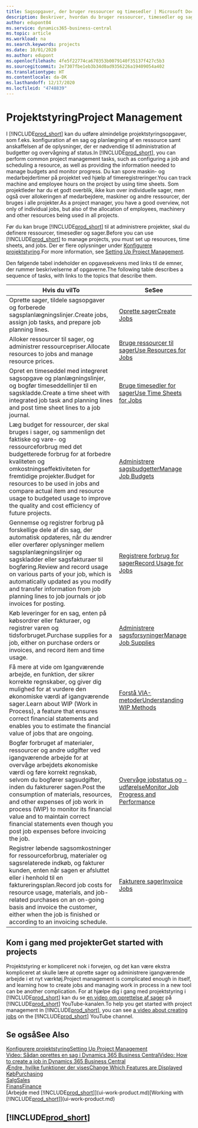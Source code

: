 ```yaml
---
title: Sagsopgaver, der bruger ressourcer og timesedler | Microsoft Docs
description: Beskriver, hvordan du bruger ressourcer, timesedler og sager til at administrere projekter.
author: edupont04
ms.service: dynamics365-business-central
ms.topic: article
ms.workload: na
ms.search.keywords: projects
ms.date: 10/01/2020
ms.author: edupont
ms.openlocfilehash: 4fe5f22774ca670353b0079140f35137f427c5b3
ms.sourcegitcommit: 2e7307fbe1eb3b34d0ad9356226a19409054a402
ms.translationtype: HT
ms.contentlocale: da-DK
ms.lasthandoff: 12/17/2020
ms.locfileid: "4748839"
---
```

# <a name="project-management"></a><span data-ttu-id="ecb70-103">Projektstyring</span><span class="sxs-lookup"><span data-stu-id="ecb70-103">Project Management</span></span>
<span data-ttu-id="ecb70-104">I [!INCLUDE[prod_short](includes/prod_short.md)] kan du udføre almindelige projektstyringsopgaver, som f.eks. konfiguration af en sag og planlægning af en ressource samt anskaffelsen af de oplysninger, der er nødvendige til administration af budgetter og overvågning af status.</span><span class="sxs-lookup"><span data-stu-id="ecb70-104">In [!INCLUDE[prod_short](includes/prod_short.md)], you can perform common project management tasks, such as configuring a job and scheduling a resource, as well as providing the information needed to manage budgets and monitor progress.</span></span> <span data-ttu-id="ecb70-105">Du kan spore maskin- og medarbejdertimer på projektet ved hjælp af timeregistreringer.</span><span class="sxs-lookup"><span data-stu-id="ecb70-105">You can track machine and employee hours on the project by using time sheets.</span></span> <span data-ttu-id="ecb70-106">Som projektleder har du et godt overblik, ikke kun over individuelle sager, men også over allokeringen af medarbejdere, maskiner og andre ressourcer, der bruges i alle projekter.</span><span class="sxs-lookup"><span data-stu-id="ecb70-106">As a project manager, you have a good overview, not only of individual jobs, but also of the allocation of employees, machinery and other resources being used in all projects.</span></span>

<span data-ttu-id="ecb70-107">Før du kan bruge [!INCLUDE[prod_short](includes/prod_short.md)] til at administrere projekter, skal du definere ressourcer, timesedler og sager.</span><span class="sxs-lookup"><span data-stu-id="ecb70-107">Before you can use [!INCLUDE[prod_short](includes/prod_short.md)] to manage projects, you must set up resources, time sheets, and jobs.</span></span> <span data-ttu-id="ecb70-108">Der er flere oplysninger under [Konfigurere projektstyring](projects-setup-projects.md).</span><span class="sxs-lookup"><span data-stu-id="ecb70-108">For more information, see [Setting Up Project Management](projects-setup-projects.md).</span></span>  

<span data-ttu-id="ecb70-109">Den følgende tabel indeholder en opgavesekvens med links til de emner, der rummer beskrivelserne af opgaverne.</span><span class="sxs-lookup"><span data-stu-id="ecb70-109">The following table describes a sequence of tasks, with links to the topics that describe them.</span></span>

| <span data-ttu-id="ecb70-110">Hvis du vil</span><span class="sxs-lookup"><span data-stu-id="ecb70-110">To</span></span> | <span data-ttu-id="ecb70-111">Se</span><span class="sxs-lookup"><span data-stu-id="ecb70-111">See</span></span> |
| --- | --- |
| <span data-ttu-id="ecb70-112">Oprette sager, tildele sagsopgaver og forberede sagsplanlægningslinjer.</span><span class="sxs-lookup"><span data-stu-id="ecb70-112">Create jobs, assign job tasks, and prepare job planning lines.</span></span> |[<span data-ttu-id="ecb70-113">Oprette sager</span><span class="sxs-lookup"><span data-stu-id="ecb70-113">Create Jobs</span></span>](projects-how-create-jobs.md) |
| <span data-ttu-id="ecb70-114">Alloker ressourcer til sager, og administrer ressourcepriser.</span><span class="sxs-lookup"><span data-stu-id="ecb70-114">Allocate resources to jobs and manage resource prices.</span></span> |[<span data-ttu-id="ecb70-115">Bruge ressourcer til sager</span><span class="sxs-lookup"><span data-stu-id="ecb70-115">Use Resources for Jobs</span></span>](projects-how-use-resources.md) |
| <span data-ttu-id="ecb70-116">Opret en timeseddel med integreret sagsopgave og planlægningslinjer, og bogfør timeseddellinjer til en sagskladde.</span><span class="sxs-lookup"><span data-stu-id="ecb70-116">Create a time sheet with integrated job task and planning lines and post time sheet lines to a job journal.</span></span> |[<span data-ttu-id="ecb70-117">Bruge timesedler for sager</span><span class="sxs-lookup"><span data-stu-id="ecb70-117">Use Time Sheets for Jobs</span></span>](projects-how-use-time-sheets.md) |
| <span data-ttu-id="ecb70-118">Læg budget for ressourcer, der skal bruges i sager, og sammenlign det faktiske og vare- og ressourceforbrug med det budgetterede forbrug for at forbedre kvaliteten og omkostningseffektiviteten for fremtidige projekter.</span><span class="sxs-lookup"><span data-stu-id="ecb70-118">Budget for resources to be used in jobs and compare actual item and resource usage to budgeted usage to improve the quality and cost efficiency of future projects.</span></span> |[<span data-ttu-id="ecb70-119">Administrere sagsbudgetter</span><span class="sxs-lookup"><span data-stu-id="ecb70-119">Manage Job Budgets</span></span>](projects-how-manage-budgets.md) |
| <span data-ttu-id="ecb70-120">Gennemse og registrer forbrug på forskellige dele af din sag, der automatisk opdateres, når du ændrer eller overfører oplysninger mellem sagsplanlægningslinjer og sagskladder eller sagsfakturaer til bogføring.</span><span class="sxs-lookup"><span data-stu-id="ecb70-120">Review and record usage on various parts of your job, which is automatically updated as you modify and transfer information from job planning lines to job journals or job invoices for posting.</span></span> |[<span data-ttu-id="ecb70-121">Registrere forbrug for sager</span><span class="sxs-lookup"><span data-stu-id="ecb70-121">Record Usage for Jobs</span></span>](projects-how-record-job-usage.md) |
| <span data-ttu-id="ecb70-122">Køb leveringer for en sag, enten på købsordrer eller fakturaer, og registrer varen og tidsforbruget.</span><span class="sxs-lookup"><span data-stu-id="ecb70-122">Purchase supplies for a job, either on purchase orders or invoices, and record item and time usage.</span></span> |[<span data-ttu-id="ecb70-123">Administrere sagsforsyninger</span><span class="sxs-lookup"><span data-stu-id="ecb70-123">Manage Job Supplies</span></span>](projects-how-manage-project-supplies.md) |
| <span data-ttu-id="ecb70-124">Få mere at vide om Igangværende arbejde, en funktion, der sikrer korrekte regnskaber, og giver dig mulighed for at vurdere den økonomiske værdi af igangværende sager.</span><span class="sxs-lookup"><span data-stu-id="ecb70-124">Learn about WIP (Work in Process), a feature that ensures correct financial statements and enables you to estimate the financial value of jobs that are ongoing.</span></span> |[<span data-ttu-id="ecb70-125">Forstå VIA-metoder</span><span class="sxs-lookup"><span data-stu-id="ecb70-125">Understanding WIP Methods</span></span>](projects-understanding-wip.md) |
| <span data-ttu-id="ecb70-126">Bogfør forbruget af materialer, ressourcer og andre udgifter ved igangværende arbejde for at overvåge arbejdets økonomiske værdi og føre korrekt regnskab, selvom du bogfører sagsudgifter, inden du fakturerer sagen.</span><span class="sxs-lookup"><span data-stu-id="ecb70-126">Post the consumption of materials, resources, and other expenses of job work in process (WIP) to monitor its financial value and to maintain correct financial statements even though you post job expenses before invoicing the job.</span></span> |[<span data-ttu-id="ecb70-127">Overvåge jobstatus og -udførelse</span><span class="sxs-lookup"><span data-stu-id="ecb70-127">Monitor Job Progress and Performance</span></span>](projects-how-monitor-progress-performance.md) |
| <span data-ttu-id="ecb70-128">Registrer løbende sagsomkostninger for ressourceforbrug, materialer og sagsrelaterede indkøb, og fakturer kunden, enten når sagen er afsluttet eller i henhold til en faktureringsplan.</span><span class="sxs-lookup"><span data-stu-id="ecb70-128">Record job costs for resource usage, materials, and job-related purchases on an on-going basis and invoice the customer, either when the job is finished or according to an invoicing schedule.</span></span> |[<span data-ttu-id="ecb70-129">Fakturere sager</span><span class="sxs-lookup"><span data-stu-id="ecb70-129">Invoice Jobs</span></span>](projects-how-invoice-jobs.md) |

## <a name="get-started-with-projects"></a><span data-ttu-id="ecb70-130">Kom i gang med projekter</span><span class="sxs-lookup"><span data-stu-id="ecb70-130">Get started with projects</span></span>

<span data-ttu-id="ecb70-131">Projektstyring er kompliceret nok i forvejen, og det kan være ekstra kompliceret at skulle lære at oprette sager og administrere igangværende arbejde i et nyt værktøj.</span><span class="sxs-lookup"><span data-stu-id="ecb70-131">Project management is complicated enough in itself, and learning how to create jobs and managing work in process in a new tool can be another complication.</span></span> <span data-ttu-id="ecb70-132">For at hjælpe dig i gang med projektstyring i [!INCLUDE[prod_short](includes/prod_short.md)] kan du se [en video om oprettelse af sager](https://www.youtube.com/watch?v=VqaPWr7BWmw) på [!INCLUDE[prod_short](includes/prod_short.md)] YouTube-kanalen.</span><span class="sxs-lookup"><span data-stu-id="ecb70-132">To help you get started with project management in [!INCLUDE[prod_short](includes/prod_short.md)], you can see [a video about creating jobs](https://www.youtube.com/watch?v=VqaPWr7BWmw) on the [!INCLUDE[prod_short](includes/prod_short.md)] YouTube channel.</span></span>  

## <a name="see-also"></a><span data-ttu-id="ecb70-133">Se også</span><span class="sxs-lookup"><span data-stu-id="ecb70-133">See Also</span></span>

[<span data-ttu-id="ecb70-134">Konfigurere projektstyring</span><span class="sxs-lookup"><span data-stu-id="ecb70-134">Setting Up Project Management</span></span>](projects-setup-projects.md)  
[<span data-ttu-id="ecb70-135">Video: Sådan oprettes en sag i Dynamics 365 Business Central</span><span class="sxs-lookup"><span data-stu-id="ecb70-135">Video: How to create a job in Dynamics 365 Business Central</span></span>](https://www.youtube.com/watch?v=VqaPWr7BWmw)  
[<span data-ttu-id="ecb70-136">Ændre, hvilke funktioner der vises</span><span class="sxs-lookup"><span data-stu-id="ecb70-136">Change Which Features are Displayed</span></span>](ui-experiences.md)  
[<span data-ttu-id="ecb70-137">Køb</span><span class="sxs-lookup"><span data-stu-id="ecb70-137">Purchasing</span></span>](purchasing-manage-purchasing.md)  
[<span data-ttu-id="ecb70-138">Salg</span><span class="sxs-lookup"><span data-stu-id="ecb70-138">Sales</span></span>](sales-manage-sales.md)  
[<span data-ttu-id="ecb70-139">Finans</span><span class="sxs-lookup"><span data-stu-id="ecb70-139">Finance</span></span>](finance.md)  
<span data-ttu-id="ecb70-140">[Arbejde med [!INCLUDE[prod_short](includes/prod_short.md)]](ui-work-product.md)</span><span class="sxs-lookup"><span data-stu-id="ecb70-140">[Working with [!INCLUDE[prod_short](includes/prod_short.md)]](ui-work-product.md)</span></span>  

## [!INCLUDE[prod_short](includes/free_trial_md.md)]  
